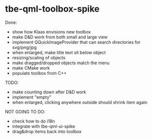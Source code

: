 # tbe-qml-toolbox-spike

Done:
 * show how Klaas envisions new toolbox
 * make D&D work from both small and large view
 * implement QQuickImageProvider that can search directories for svg/png/jpg
 * when enlarged, make title text sit below object
 * resizing/scaling of objects
 * make dragged/dropped objects match the menu
 * make CMake work
 * populate toolbox from C++

TODO:
 * make counting down after D&D work
 * implement "empty"
 * when enlarged, clicking anywhere outside should shrink item again

NOT GOING TO DO:
 * check how to do i18n
 * integrate with tbe-qml-ui-spike
 * drag&drop items back into toolbox
